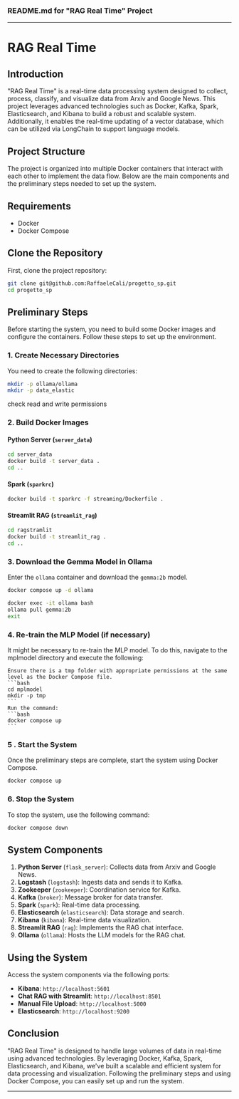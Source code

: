 ### README.md for "RAG Real Time" Project

---

# RAG Real Time

## Introduction
"RAG Real Time" is a real-time data processing system designed to collect, process, classify, and visualize data from Arxiv and Google News. This project leverages advanced technologies such as Docker, Kafka, Spark, Elasticsearch, and Kibana to build a robust and scalable system. Additionally, it enables the real-time updating of a vector database, which can be utilized via LongChain to support language models.

## Project Structure
The project is organized into multiple Docker containers that interact with each other to implement the data flow. Below are the main components and the preliminary steps needed to set up the system.

## Requirements
- Docker
- Docker Compose

## Clone the Repository

First, clone the project repository:

```bash
git clone git@github.com:RaffaeleCali/progetto_sp.git
cd progetto_sp
```

## Preliminary Steps

Before starting the system, you need to build some Docker images and configure the containers. Follow these steps to set up the environment.

### 1. Create Necessary Directories

You need to create the following directories:

```bash
mkdir -p ollama/ollama
mkdir -p data_elastic
```
check read and write permissions

### 2. Build Docker Images

#### Python Server (`server_data`)

```bash
cd server_data
docker build -t server_data .
cd ..
```

#### Spark (`sparkrc`)

```bash
docker build -t sparkrc -f streaming/Dockerfile .
```

#### Streamlit RAG (`streamlit_rag`)

```bash
cd ragstramlit
docker build -t streamlit_rag .
cd ..
```

### 3. Download the Gemma Model in Ollama

Enter the `ollama` container and download the `gemma:2b` model.

```bash
docker compose up -d ollama
```
```bash
docker exec -it ollama bash
ollama pull gemma:2b
exit
```
### 4. Re-train the MLP Model (if necessary)

It might be necessary to re-train the MLP model. To do this, navigate to the mplmodel directory and execute the following:

    Ensure there is a tmp folder with appropriate permissions at the same level as the Docker Compose file.
    ```bash
    cd mplmodel  
    mkdir -p tmp   
    ```
    Run the command:
    ```bash
    docker compose up 
    ```

### 5 . Start the System

Once the preliminary steps are complete, start the system using Docker Compose.

```bash
docker compose up 
```

### 6. Stop the System

To stop the system, use the following command:

```bash
docker compose down
```

## System Components

1. **Python Server** (`flask_server`): Collects data from Arxiv and Google News.
2. **Logstash** (`logstash`): Ingests data and sends it to Kafka.
3. **Zookeeper** (`zookeeper`): Coordination service for Kafka.
4. **Kafka** (`broker`): Message broker for data transfer.
5. **Spark** (`spark`): Real-time data processing.
6. **Elasticsearch** (`elasticsearch`): Data storage and search.
7. **Kibana** (`kibana`): Real-time data visualization.
8. **Streamlit RAG** (`rag`): Implements the RAG chat interface.
9. **Ollama** (`ollama`): Hosts the LLM models for the RAG chat.

## Using the System

Access the system components via the following ports:

- **Kibana**: `http://localhost:5601`
- **Chat RAG with Streamlit**: `http://localhost:8501`
- **Manual File Upload**: `http://localhost:5000`
- **Elasticsearch**: `http://localhost:9200`

## Conclusion

"RAG Real Time" is designed to handle large volumes of data in real-time using advanced technologies. By leveraging Docker, Kafka, Spark, Elasticsearch, and Kibana, we've built a scalable and efficient system for data processing and visualization. Following the preliminary steps and using Docker Compose, you can easily set up and run the system.

---
